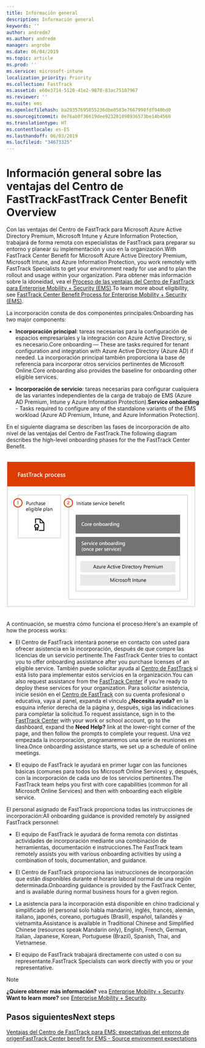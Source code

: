 ```yaml
---
title: Información general
description: Información general
keywords: ''
author: andredm7
ms.author: andredm
manager: angrobe
ms.date: 06/04/2019
ms.topic: article
ms.prod: ''
ms.service: microsoft-intune
localization_priority: Priority
ms.collection: FastTrack
ms.assetid: e60e3714-5120-41e2-9878-83ac75107967
ms.reviewer: ''
ms.suite: ems
ms.openlocfilehash: ba29357695855236dbe0583e7667998fdf940bd0
ms.sourcegitcommit: 0e76ab0f36619dee923201098936573be14b4560
ms.translationtype: HT
ms.contentlocale: es-ES
ms.lasthandoff: 06/03/2019
ms.locfileid: "34673325"
---
```

# <a name="fasttrack-center-benefit-overview"></a><span data-ttu-id="ee1c7-103">Información general sobre las ventajas del Centro de FastTrack</span><span class="sxs-lookup"><span data-stu-id="ee1c7-103">FastTrack Center Benefit Overview</span></span>

<span data-ttu-id="ee1c7-104">Con las ventajas del Centro de FastTrack para Microsoft Azure Active Directory Premium, Microsoft Intune y Azure Information Protection, trabajará de forma remota con especialistas de FastTrack para preparar su entorno y planear su implementación y uso en la organización.</span><span class="sxs-lookup"><span data-stu-id="ee1c7-104">With FastTrack Center Benefit for Microsoft Azure Active Directory Premium, Microsoft Intune, and Azure Information Protection, you work remotely with FastTrack Specialists to get your environment ready for use and to plan the rollout and usage within your organization.</span></span> <span data-ttu-id="ee1c7-105">Para obtener más información sobre la idoneidad, vea el [Proceso de las ventajas del Centro de FastTrack para Enterprise Mobility + Security (EMS)](EMS-fasttrack-process.md).</span><span class="sxs-lookup"><span data-stu-id="ee1c7-105">To learn more about eligibility, see [FastTrack Center Benefit Process for Enterprise Mobility + Security (EMS)](EMS-fasttrack-process.md).</span></span>

<span data-ttu-id="ee1c7-106">La incorporación consta de dos componentes principales:</span><span class="sxs-lookup"><span data-stu-id="ee1c7-106">Onboarding has two major components:</span></span>

-   <span data-ttu-id="ee1c7-107">**Incorporación principal**: tareas necesarias para la configuración de espacios empresariales y la integración con Azure Active Directory, si es necesario.</span><span class="sxs-lookup"><span data-stu-id="ee1c7-107">Core onboarding — These are tasks required for tenant configuration and integration with Azure Active Directory (Azure AD) if needed.</span></span> <span data-ttu-id="ee1c7-108">La incorporación principal también proporciona la base de referencia para incorporar otros servicios pertinentes de Microsoft Online.</span><span class="sxs-lookup"><span data-stu-id="ee1c7-108">Core onboarding also provides the baseline for onboarding other eligible services.</span></span>

-   <span data-ttu-id="ee1c7-109">**Incorporación de servicio**: tareas necesarias para configurar cualquiera de las variantes independientes de la carga de trabajo de EMS (Azure AD Premium, Intune y Azure Information Protection).</span><span class="sxs-lookup"><span data-stu-id="ee1c7-109">**Service onboarding** - Tasks required to configure any of the standalone variants of the EMS workload (Azure AD Premium, Intune, and Azure Information Protection).</span></span>

<span data-ttu-id="ee1c7-110">En el siguiente diagrama se describen las fases de incorporación de alto nivel de las ventajas del Centro de FastTrack.</span><span class="sxs-lookup"><span data-stu-id="ee1c7-110">The following diagram describes the high-level onboarding phases for the the FastTrack Center Benefit.</span></span>

![Las fases de incorporación de alto nivel del uso de las ventajas del Centro de FastTrack](./media/ft-onboarding-process.png)

<span data-ttu-id="ee1c7-112">A continuación, se muestra cómo funciona el proceso:</span><span class="sxs-lookup"><span data-stu-id="ee1c7-112">Here's an example of how the process works:</span></span>

- <span data-ttu-id="ee1c7-113">El Centro de FastTrack intentará ponerse en contacto con usted para ofrecer asistencia en la incorporación, después de que compre las licencias de un servicio pertinente.</span><span class="sxs-lookup"><span data-stu-id="ee1c7-113">The FastTrack Center tries to contact you to offer onboarding assistance after you purchase licenses of an eligible service.</span></span> <span data-ttu-id="ee1c7-114">También puede solicitar ayuda al [Centro de FastTrack](https://go.microsoft.com/fwlink/?linkid=780698) si está listo para implementar estos servicios en la organización.</span><span class="sxs-lookup"><span data-stu-id="ee1c7-114">You can also request assistance from the [FastTrack Center](https://go.microsoft.com/fwlink/?linkid=780698) if you're ready to deploy these services for your organization.</span></span> <span data-ttu-id="ee1c7-115">Para solicitar asistencia, inicie sesión en el [Centro de FastTrack](https://go.microsoft.com/fwlink/?linkid=780698) con su cuenta profesional o educativa, vaya al panel, expanda el vínculo **¿Necesita ayuda?** en la esquina inferior derecha de la página y, después, siga las indicaciones para completar la solicitud.</span><span class="sxs-lookup"><span data-stu-id="ee1c7-115">To request assistance, sign in to the [FastTrack Center](https://go.microsoft.com/fwlink/?linkid=780698) with your work or school account, go to the dashboard, expand the **Need Help?** link at the lower-right corner of the page, and then follow the prompts to complete your request.</span></span> <span data-ttu-id="ee1c7-116">Una vez empezada la incorporación, programaremos una serie de reuniones en línea.</span><span class="sxs-lookup"><span data-stu-id="ee1c7-116">Once onboarding assistance starts, we set up a schedule of online meetings.</span></span>

-   <span data-ttu-id="ee1c7-117">El equipo de FastTrack le ayudará en primer lugar con las funciones básicas (comunes para todos los Microsoft Online Services) y, después, con la incorporación de cada uno de los servicios pertinentes.</span><span class="sxs-lookup"><span data-stu-id="ee1c7-117">The FastTrack team helps you first with core capabilities (common for all Microsoft Online Services) and then with onboarding each eligible service.</span></span>

<span data-ttu-id="ee1c7-118">El personal asignado de FastTrack proporciona todas las instrucciones de incorporación:</span><span class="sxs-lookup"><span data-stu-id="ee1c7-118">All onboarding guidance is provided remotely by assigned FastTrack personnel:</span></span>

-   <span data-ttu-id="ee1c7-119">El equipo de FastTrack le ayudará de forma remota con distintas actividades de incorporación mediante una combinación de herramientas, documentación e instrucciones.</span><span class="sxs-lookup"><span data-stu-id="ee1c7-119">The FastTrack team remotely assists you with various onboarding activities by using a combination of tools, documentation, and guidance.</span></span>

-   <span data-ttu-id="ee1c7-120">El Centro de FastTrack proporciona las instrucciones de incorporación que están disponibles durante el horario laboral normal de una región determinada.</span><span class="sxs-lookup"><span data-stu-id="ee1c7-120">Onboarding guidance is provided by the FastTrack Center, and is available during normal business hours for a given region.</span></span>

-   <span data-ttu-id="ee1c7-121">La asistencia para la incorporación está disponible en chino tradicional y simplificado (el personal solo habla mandarín), inglés, francés, alemán, italiano, japonés, coreano, portugués (Brasil), español, tailandés y vietnamita.</span><span class="sxs-lookup"><span data-stu-id="ee1c7-121">Assistance is available in Traditional Chinese and Simplified Chinese (resources speak Mandarin only), English, French, German, Italian, Japanese, Korean, Portuguese (Brazil), Spanish, Thai, and Vietnamese.</span></span>

-   <span data-ttu-id="ee1c7-122">El equipo de FastTrack trabajará directamente con usted o con su representante.</span><span class="sxs-lookup"><span data-stu-id="ee1c7-122">FastTrack Specialists can work directly with you or your representative.</span></span>

> [!NOTE]
> <span data-ttu-id="ee1c7-123">**¿Quiere obtener más información?** vea [Enterprise Mobility + Security](https://www.microsoft.com/cloud-platform/enterprise-mobility).  </span><span class="sxs-lookup"><span data-stu-id="ee1c7-123">**Want to learn more?** see [Enterprise Mobility + Security](https://www.microsoft.com/cloud-platform/enterprise-mobility).</span></span>

## <a name="next-steps"></a><span data-ttu-id="ee1c7-124">Pasos siguientes</span><span class="sxs-lookup"><span data-stu-id="ee1c7-124">Next steps</span></span>

[<span data-ttu-id="ee1c7-125">Ventajas del Centro de FastTrack para EMS: expectativas del entorno de origen</span><span class="sxs-lookup"><span data-stu-id="ee1c7-125">FastTrack Center benefit for EMS - Source environment expectations</span></span>](EMS-source-environment-expectations.md)
